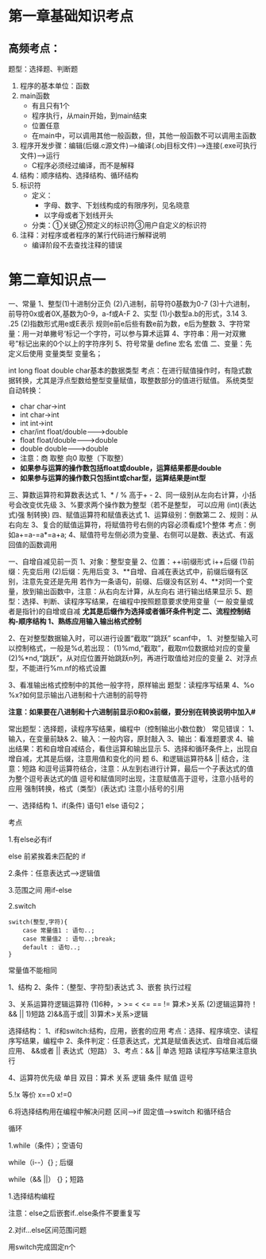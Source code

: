 # 第一章基础知识考点

## 高频考点：

题型：选择题、判断题

1. 程序的基本单位：函数
2. main函数
   - 有且只有1个
   - 程序执行，从main开始，到main结束
   - 位置任意
   - 在main中，可以调用其他一般函数，但，其他一般函数不可以调用主函数
3. 程序开发步骤：编辑(后缀.c源文件)-->编译(.obj目标文件)-->连接(.exe可执行文件)-->运行
   - C程序必须经过编译，而不是解释
4. 结构：顺序结构、选择结构、循环结构
5. 标识符
   - 定义：
     - 字母、数字、下划线构成的有限序列，见名晓意
     - 以字母或者下划线开头
   - 分类：①关键②预定义的标识符③用户自定义的标识符
6. 注释：对程序或者程序的某行代码进行解释说明
   - 编译阶段不去查找注释的错误

# 第二章知识点一

一、常量
1、整型(1)十进制分正负
(2)八进制，前导符0基数为0-7
(3)十六进制，前导符0x或者0X,基数为0-9，a-f或A-F
2、实型
(1)小数型a.b的形式，3.14   3.  .25
(2)指数形式用e或E表示 规则e前e后些有数e前为数，e后为整数
3、字符常量：用一对单撇号‘标记一个字符，可以参与算术运算
4、字符串：用一对双撇号”标记出来的0个以上的字符序列
5、符号常量 define 宏名 宏值
二、变量：先定义后使用
变量类型  变量名；

int long float double char基本的数据类型
考点：在进行赋值操作时，有隐式数据转换，尤其是浮点型数给整型变量赋值，取整数部分的值进行赋值。
系统类型自动转换：

- char   char->int
- int  char->int
- int   int->int
- char/int   float/double--->double
- float    float/double--->double
- double  double--->double
- 注意：商 取整 向0 取整（下取整）
- **如果参与运算的操作数包括float或double，运算结果都是double**
- **如果参与运算的操作数只包括int或char型，运算结果是int型**

三、算数运算符和算数表达式
1、* / % 高于+ -
2、同一级别从左向右计算，小括号会改变优先级
3、%要求两个操作数为整型（若不是整型，
可以应用
(int)(表达式)强
制转换)
四、赋值运算符和赋值表达式
1、运算级别：倒数第二
2、规则：从右向左
3、复合的赋值运算符，将赋值符号右侧的内容必须看成1个整体
考点：例如a+=a-=a*=a+a;
4、赋值符号左侧必须为变量、右侧可以是数、表达式、有返回值的函数调用

一、自增自减见前一页
1、对象：整型变量
2、位置：++i前缀形式 i++后缀
(1)前缀：先变后用
(2)后缀：先用后变
3、**自增、自减在表达式中，前缀后缀有区别，注意先变还是先用
若作为一条语句，前缀、后缀没有区别
4、**对同一个变量，放到输出函数中，注意：从右向左计算，从左向右
进行输出结果显示
5、题型：选择、判断、读程序写结果，在编程中按照题意要求使用变量（一
般变量或者是指针)的自增或自减
**尤其是后缀作为选择或者循环条件判定
二、流程控制结构-顺序结构
1、熟练应用输入输出格式控制**

2、在对整型数据输入时，可以进行设置“截取”“跳跃”
scanf中，
1、对整型输入可以控制格式，一般是%d,若出现：
(1)%md,“截取”，截取m位数据给对应的变量
(2)%*nd,“跳跃”，从对应位置开始跳跃n列，再进行取值给对应的变量
2、对浮点型，不能进行%m.nf的格式设置

3、看准输出格式控制中的其他一般字符，原样输出
题型：读程序写结果
4、%o %x?如何显示输出八进制和十六进制的前导符

**注意：如果要在八进制和十六进制前显示0和0x前缀，要分别在转换说明中加入#**

常出题型：选择题，读程序写结果，编程中（控制输出小数位数）
常见错误：
1、输入，在变量前缺&
2、输入：一般内容，原封敲入
3、输出：看准题要求
4、输出结果：若和自增自减结合，看住运算和输出显示
5、选择和循环条件上，出现自增自减，尤其是后缀，注意用值和变化的问
题
6、和逻辑运算符&& || 结合，注意：短路
和逗号运算符结合，注意：从左到右进行计算，最后一个子表达式的值
为整个逗号表达式的值
逗号和赋值同时出现，注意赋值高于逗号，注意小括号的应用
强制转换，格式（类型）(表达式)  注意小括号的引用

一、选择结构
1、if(条件)
		语句1
	else
		语句2；

考点 

1.有else必有if

else 前紧挨着未匹配的 if

2.条件：任意表达式——>逻辑值

3.范围之间 用if-else

2.switch

```
switch(整型,字符){
	case 常量值1 : 语句..;
	case 常量值2 : 语句..;break;
	default : 语句..;
}
```

常量值不能相同

1、结构
2、条件：（整型、字符型)表达式
3、嵌套 执行过程

3、关系运算符逻辑运算符
(1)6种，> >= < <= == !=
算术>关系
(2)逻辑运算符！
&& ||
1)短路
2)&&高于或||
3)算术>关系>逻辑

选择结构：
1、if和switch:结构，应用，嵌套的应用
考点：选择、程序填空、读程序写结果，编程中
2、条件判定：任意表达式，尤其是赋值表达式、自增自减后缀应用、
&&或者 || 表达式（短路）
3、考点：&& || 单选 短路
读程序写结果注意执行

4、运算符优先级
单目
双目：算术 关系 逻辑 条件 赋值 逗号

5.!x 等价 x==0  x!=0

6.将选择结构用在编程中解决问题 区间——>if   固定值——>switch 和循环结合 

循环

1.while（条件）；空语句

while（i--）{} ; 后缀

while（&& ||） {}；短路

1.选择结构编程

注意：else之后嵌套if..else条件不要重复写

2.对if...else区间范围问题

用switch完成固定n个

